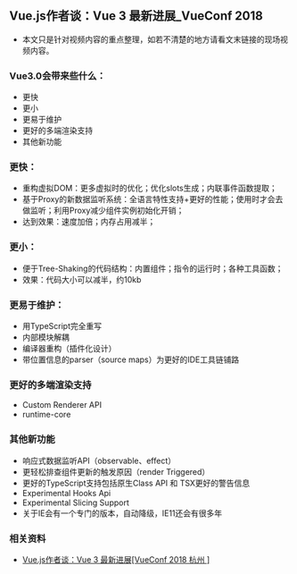 ## Vue.js作者谈：Vue 3 最新进展_VueConf 2018

- 本文只是针对视频内容的重点整理，如若不清楚的地方请看文末链接的现场视频内容。

### Vue3.0会带来些什么：
- 更快
- 更小
- 更易于维护
- 更好的多端渲染支持
- 其他新功能

### 更快：
- 重构虚拟DOM：更多虚拟时的优化；优化slots生成；内联事件函数提取；
- 基于Proxy的新数据监听系统：全语言特性支持+更好的性能；使用时才会去做监听；利用Proxy减少组件实例初始化开销；
- 达到效果：速度加倍；内存占用减半；

### 更小：
- 便于Tree-Shaking的代码结构：内置组件；指令的运行时；各种工具函数；
- 效果：代码大小可以减半，约10kb

### 更易于维护：
- 用TypeScript完全重写
- 内部模块解耦
- 编译器重构（插件化设计）
- 带位置信息的parser（source maps）为更好的IDE工具链铺路

### 更好的多端渲染支持
- Custom Renderer API
- runtime-core

### 其他新功能
- 响应式数据监听API（observable、effect）
- 更轻松排查组件更新的触发原因（render Triggered）
- 更好的TypeScript支持包括原生Class API 和 TSX更好的警告信息
- Experimental Hooks Api
- Experimental Slicing Support
- 关于IE会有一个专门的版本，自动降级，IE11还会有很多年

### 相关资料
- [Vue.js作者谈：Vue 3 最新进展[VueConf 2018 杭州 ]](https://www.bilibili.com/video/av36787459/)